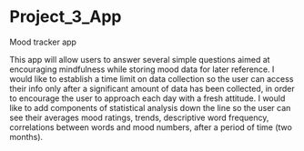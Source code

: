 # Project_3_App
Mood tracker app

This app will allow users to answer several simple questions aimed at encouraging mindfulness while storing mood data for later reference. I would like to establish a time limit on data collection so the user can access their info only after a significant amount of data has been collected, in order to encourage the user to approach each day with a fresh attitude. I would like to add components of statistical analysis down the line so the user can see their averages mood ratings, trends, descriptive word frequency, correlations between words and mood numbers, after a period of time (two months).
